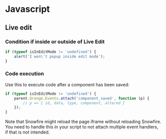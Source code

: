 # Javascript

## Live edit

### Condition if inside or outside of Live Edit

```javascript
if (typeof isInEditMode != 'undefined') {
    alert('I won\'t popup inside edit mode');
}
```


### Code execution

Use this to execute code after a component has been saved:

```javascript
if (typeof isInEditMode != 'undefined') {
	parent.Orange.Events.attach('component_saved', function (p) {
		// p => { id, data, type, component, altered }
	});
}
```

Note that Snowfire might reload the page iframe without reloading Snowfire. You need to handle this in your script to not attach multiple event handlers, if that is not intended.
